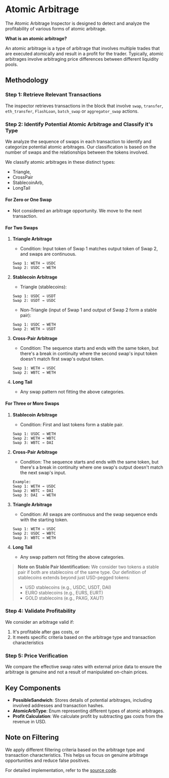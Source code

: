 # Atomic Arbitrage

The Atomic Arbitrage Inspector is designed to detect and analyze the profitability of various forms of atomic arbitrage.

**What is an atomic arbitrage?**

An atomic arbitrage is a type of arbitrage that involves multiple trades that are executed atomically and result in a profit for the trader. Typically, atomic arbitrages involve arbitraging price differences between different liquidity pools.

## Methodology

### Step 1: Retrieve Relevant Transactions

The inspector retrieves transactions in the block that involve `swap`, `transfer`, `eth_transfer`, `FlashLoan`, `batch_swap` or `aggregator_swap` actions.

### Step 2: Identify Potential Atomic Arbitrage and Classify it's Type

We analyze the sequence of swaps in each transaction to identify and categorize potential atomic arbitrages. Our classification is based on the number of swaps and the relationships between the tokens involved.

We classify atomic arbitrages in these distinct types:

- Triangle,
- CrossPair
- StablecoinArb,
- LongTail

#### For Zero or One Swap

- Not considered an arbitrage opportunity. We move to the next transaction.

#### For Two Swaps

1. **Triangle Arbitrage**

   - Condition: Input token of Swap 1 matches output token of Swap 2, and swaps are continuous.

   ```ignore
   Swap 1: WETH → USDC
   Swap 2: USDC → WETH
   ```

2. **Stablecoin Arbitrage**

   - Triangle (stablecoins):

   ```ignore
   Swap 1: USDC → USDT
   Swap 2: USDT → USDC
   ```

   - Non-Triangle (input of Swap 1 and output of Swap 2 form a stable pair):

   ```ignore
   Swap 1: USDC → WETH
   Swap 2: WETH → USDT
   ```

3. **Cross-Pair Arbitrage**

   - Condition: The sequence starts and ends with the same token, but there's a break in continuity where the second swap's input token doesn't match first swap's output token.

   ```ignore
   Swap 1: WETH → USDC
   Swap 2: WBTC → WETH
   ```

4. **Long Tail**
   - Any swap pattern not fitting the above categories.

#### For Three or More Swaps

1. **Stablecoin Arbitrage**

   - Condition: First and last tokens form a stable pair.

   ```ignore
   Swap 1: USDC → WETH
   Swap 2: WETH → WBTC
   Swap 3: WBTC → DAI
   ```

2. **Cross-Pair Arbitrage**

   - Condition: The sequence starts and ends with the same token, but there's a break in continuity where one swap's output doesn't match the next swap's input.

   ```ignore
   Example:
   Swap 1: WETH → USDC
   Swap 2: WBTC → DAI
   Swap 3: DAI  → WETH
   ```

3. **Triangle Arbitrage**

   - Condition: All swaps are continuous and the swap sequence ends with the starting token.

   ```ignore
   Swap 1: WETH → USDC
   Swap 2: USDC → WBTC
   Swap 3: WBTC → WETH
   ```

4. **Long Tail**
   - Any swap pattern not fitting the above categories.

> **Note on Stable Pair Identification:**
> We consider two tokens a stable pair if both are stablecoins of the same type. Our definition of stablecoins extends beyond just USD-pegged tokens:
>
> - USD stablecoins (e.g., USDC, USDT, DAI)
> - EURO stablecoins (e.g., EURS, EURT)
> - GOLD stablecoins (e.g., PAXG, XAUT)

### Step 4: Validate Profitability

We consider an arbitrage valid if:

1. It's profitable after gas costs, or
2. It meets specific criteria based on the arbitrage type and transaction characteristics

### Step 5: Price Verification

We compare the effective swap rates with external price data to ensure the arbitrage is genuine and not a result of manipulated on-chain prices.

## Key Components

- **PossibleSandwich**: Stores details of potential arbitrages, including involved addresses and transaction hashes.
- **AtomicArbType**: Enum representing different types of atomic arbitrages.
- **Profit Calculation**: We calculate profit by subtracting gas costs from the revenue in USD.

## Note on Filtering

We apply different filtering criteria based on the arbitrage type and transaction characteristics. This helps us focus on genuine arbitrage opportunities and reduce false positives.

For detailed implementation, refer to the [source code](https://github.com/YourRepo/AtomicArbInspector).
